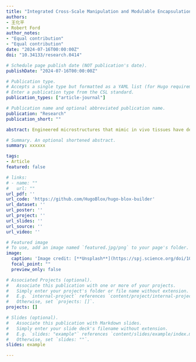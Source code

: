 ```yaml
---
title: "Integrated Cross-Scale Manipulation and Modulable Encapsulation of Cell-Laden Hydrogel for Constructing Tissue-Mimicking Microstructures"
authors:
- 王化平
- Robert Ford
author_notes:
- "Equal contribution"
- "Equal contribution"
date: "2024-07-16T00:00:00Z"
doi: "10.34133/research.0414"

# Schedule page publish date (NOT publication's date).
publishDate: "2024-07-16T00:00:00Z"

# Publication type.
# Accepts a single type but formatted as a YAML list (for Hugo requirements).
# Enter a publication type from the CSL standard.
publication_types: ["article-journal"]

# Publication name and optional abbreviated publication name.
publication: "Research"
publication_short: ""

abstract: Engineered microstructures that mimic in vivo tissues have demonstrated great potential for applications in regenerative medicine, drug screening, and cell behavior exploration. However, current methods for engineering microstructures that mimic the multi-extracellular matrix and multicellular features of natural tissues to realize tissue-mimicking microstructures in vitro remain insufficient. Here, we propose a versatile method for constructing tissue-mimicking heterogeneous microstructures by orderly integration of macroscopic hydrogel exchange, microscopic cell manipulation, and encapsulation modulation. First, various cell-laden hydrogel droplets are manipulated at the millimeter scale using electrowetting on dielectric to achieve efficient hydrogel exchange. Second, the cells are manipulated at the micrometer scale using dielectrophoresis to adjust their density and arrangement within the hydrogel droplets. Third, the photopolymerization of these hydrogel droplets is triggered in designated regions by dynamically modulating the shape and position of the excitation ultraviolet beam. Thus, heterogeneous microstructures with different extracellular matrix geometries and components were constructed, including specific cell densities and patterns. The resulting heterogeneous microstructure supported long-term culture of hepatocytes and fibroblasts with high cell viability (over 90%). Moreover, the density and distribution of the 2 cell types had significant effects on the cell proliferation and urea secretion. We propose that our method can lead to the construction of additional biomimetic heterogeneous microstructures with unprecedented potential for use in future tissue engineering applications.

# Summary. An optional shortened abstract.
summary: xxxxxx

tags:
- Article
featured: false

# links:
# - name: ""
#   url: ""
url_pdf: ''
url_code: 'https://github.com/HugoBlox/hugo-blox-builder'
url_dataset: ''
url_poster: ''
url_project: ''
url_slides: ''
url_source: ''
url_video: ''

# Featured image
# To use, add an image named `featured.jpg/png` to your page's folder. 
image:
  caption: 'Image credit: [**Unsplash**](https://spj.science.org/doi/10.34133/research.0414#F1)'
  focal_point: ""
  preview_only: false

# Associated Projects (optional).
#   Associate this publication with one or more of your projects.
#   Simply enter your project's folder or file name without extension.
#   E.g. `internal-project` references `content/project/internal-project/index.md`.
#   Otherwise, set `projects: []`.
projects: []

# Slides (optional).
#   Associate this publication with Markdown slides.
#   Simply enter your slide deck's filename without extension.
#   E.g. `slides: "example"` references `content/slides/example/index.md`.
#   Otherwise, set `slides: ""`.
slides: example

---
```


<!-- {{% callout note %}}
Click the *Cite* button above to demo the feature to enable visitors to import publication metadata into their reference management software.
{{% /callout %}}

{{% callout note %}}
Create your slides in Markdown - click the *Slides* button to check out the example.
{{% /callout %}}

Add the publication's **full text** or **supplementary notes** here. You can use rich formatting such as including [code, math, and images](https://docs.hugoblox.com/content/writing-markdown-latex/). -->
